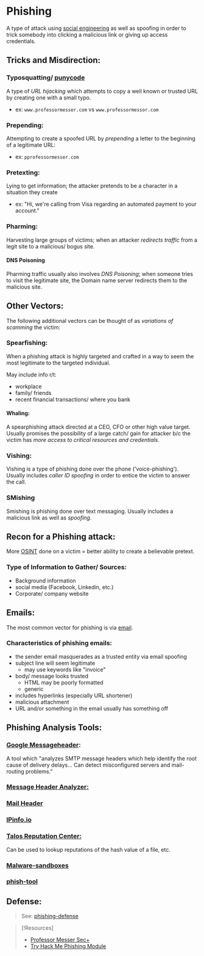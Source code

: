 
# Phishing
A type of attack using [social engineering](/cybersecurity/TTPs/social-engineering.md) as well as spoofing in order to trick somebody into clicking a malicious link or giving up access credentials.
## Tricks and Misdirection:
### Typosquatting/ [punycode](/cybersecurity/TTPs/punycode.md)
A type of *URL hijacking* which attempts to copy a well known or trusted URL by creating one with a small typo.
- ex: `www.professormesser.com` vs `www.professormessor.com`
### Prepending:
Attempting to create a spoofed URL by *prepending* a letter to the beginning of a legitimate URL:
- ex: `pprofessormesser.com`
### Pretexting: 
Lying to get information; the attacker pretends to be a character in a situation they create
- ex: "Hi, we're calling from Visa regarding an automated payment to your account."
### Pharming:
Harvesting large groups of victims; when an attacker *redirects traffic* from a legit site to a malicious/ bogus site.
#### DNS Poisoning
Pharming traffic usually also involves *DNS Poisoning*; when someone tries to visit the legitimate site, the Domain name server redirects them to the malicious site.
## Other Vectors:
The following additional vectors can be thought of as *variations of scamming* the victim:
### Spearfishing:
When a phishing attack is highly targeted and crafted in a way to seem the most legitimate to the targeted individual.

May include info r/t:
- workplace
- family/ friends
- recent financial transactions/ where you bank
#### Whaling:
A spearphishing attack directed at a CEO, CFO or other high value target. Usually promises the possibility of a large catch/ gain for attacker b/c the victim has *more access to critical resources and credentials*.
### Vishing:
Vishing is a type of phishing done over the phone ('voice-phishing'). Usually includes *caller ID spoofing* in order to entice the victim to answer the call.
### SMishing
Smishing is phishing done over text messaging. Usually includes a malicious link as well as *spoofing*.
## Recon for a Phishing attack:
More [OSINT](/cybersecurity/TTPs/recon/OSINT.md) done on a victim = better ability to create a believable pretext.
### Type of Information to Gather/ Sources:
- Background information
- social media (Facebook, Linkedin, etc.)
- Corporate/ company website
## Emails:
The most common vector for phishing is via [email](/networking/email.md).
### Characteristics of phishing emails:
- the sender email masquerades as a trusted entity via email spoofing
- subject line will seem legitimate
	- may use keywords like "invoice"
- body/ message looks trusted
	- HTML may be poorly formatted
	- generic
- includes hyperlinks (especially URL shortener)
- malicious attachment
- URL and/or something in the email usually has something off

## Phishing Analysis Tools:
### [Google Messageheader](https://toolbox.googleapps.com/apps/messageheader/analyzeheader):
A tool which "analyzes SMTP message headers which help identify the root cause of delivery delays... Can detect misconfigured servers and mail-routing problems."
### [Message Header Analyzer:](https://mha.azurewebsites.net/)
### [Mail Header](https://mailheader.org/)
### [IPinfo.io](https://ipinfo.io/)
### [Talos Reputation Center:](https://talosintelligence.com/reputation)
Can be used to lookup reputations of the hash value of a file, etc.
### [Malware-sandboxes](/cybersecurity/tools/malware-sandboxes.md) 
### [phish-tool](/cybersecurity/tools/phish-tool.md)

## Defense:
> See: [phishing-defense](/cybersecurity/defense/phishing-defense.md)

> [!Resources]
> - [Professor Messer Sec+](https://www.youtube.com/watch?v=0Tr8avVrzLA&list=PLG49S3nxzAnkL2ulFS3132mOVKuzzBxA8&index=2&ab_channel=ProfessorMesser)
> - [Try Hack Me Phishing Module](https://tryhackme.com/module/phishing)
